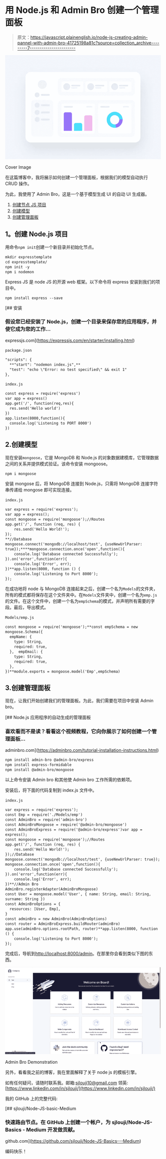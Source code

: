 # 用 Node.js 和 Admin Bro 创建一个管理面板

> 原文：<https://javascript.plainenglish.io/node-js-creating-admin-pannel-with-admin-bro-41725198a81c?source=collection_archive---------7----------------------->

![](img/c4f98026a240fdc8d75e52f18453c603.png)

Cover Image

在这篇博客中，我将展示如何创建一个管理面板，根据我们的模型自动执行 CRUD 操作。

为此，我使用了 Admin Bro，这是一个基于模型生成 UI 的自动 UI 生成器。

1.  [创建节点 JS 项目](#8d4e)
2.  [创建模型](#8684)
3.  [创建管理面板](#51f1)

## **1。创建 Node.js 项目**

用命令`npm init`创建一个新目录并初始化节点。

```
mkdir expresstemplate
cd expresstemplate/
npm init -y
npm i nodemon
```

Express JS 是 node JS 的开源 web 框架。以下命令将 express 安装到我们的项目中。

```
npm install express --save
```

[](https://expressjs.com/en/starter/installing.html) [## 安装

### 假设您已经安装了 Node.js，创建一个目录来保存您的应用程序，并使它成为您的工作…

expressjs.com](https://expressjs.com/en/starter/installing.html) 

`package.json`

```
"scripts": {
  **"start": "nodemon index.js",**
  "test": "echo \"Error: no test specified\" && exit 1"
},
```

`index.js`

```
const express = require('express')
var app = express()
app.get('/', function(req,res){
  res.send('Hello world')
})
app.listen(8000,function(){
  console.log('Listening to PORT 8000')
})
```

## 2.**创建模型**

现在安装`mongoose`，它是 MongoDB 和 Node.js 的对象数据建模库，它管理数据之间的关系并提供模式验证。该命令安装 mongoose。

```
npm i mongoose
```

安装 mongose 后，将 MongoDB 连接到 Node.js，只需将 MongoDB 连接字符串传递给 mongose 即可实现连接。

`index.js`

```
var express = require('express');
var app = express();
const mongoose = require('mongoose');//Routes
app.get('/', function (req, res) {
    res.send('Hello World!');
});
**//Database
mongoose.connect('mongodb://localhost/test', {useNewUrlParser: true});****mongoose.connection.once('open',function(){
    console.log('Database connected Successfully');
}).on('error',function(err){
    console.log('Error', err);
})**app.listen(8000, function () {
    console.log('Listening to Port 8000');
});
```

在成功地将 node 与 MongoDB 连接起来之后，创建一个名为`Models`的文件夹，所有的模式都将保存在这个文件夹中。在`Models`文件夹中，创建一个名为`emp.js`的文件。在这个文件中，创建一个名为`empSchema`的模式，并声明所有需要的字段。最后，导出模式。

`Models/emp.js`

```
const mongoose = require('mongoose');**const empSchema = new mongoose.Schema({
  empName: {
    type: String,
    required: true,
  },  empEmail: {
    type: String,
    required: true,
  },
})**module.exports = mongoose.model('Emp',empSchema)
```

## 3.**创建管理面板**

现在，让我们开始创建我们的管理面板。为此，我们需要在项目中安装 Admin bro。

[](https://adminbro.com/tutorial-installation-instructions.html) [## Node.js 应用程序的自动生成的管理面板

### 喜欢看而不是读？看看这个视频教程，它向你展示了如何创建一个管理面板…

adminbro.com](https://adminbro.com/tutorial-installation-instructions.html) 

```
npm install admin-bro @admin-bro/express
npm install express-formidable
npm install @admin-bro/mongoose
```

以上命令安装 Admin bro 和其他使 Admin bro 工作所需的依赖项。

安装后，将下面的代码复制到 index.js 文件中。

`index.js`

```
var express = require('express');
const Emp = require('./Models/emp')
const AdminBro = require('admin-bro')
const AdminBroMongoose = require('@admin-bro/mongoose')
const AdminBroExpress = require('@admin-bro/express')var app = express();
const mongoose = require('mongoose');//Routes
app.get('/', function (req, res) {
    res.send('Hello World!');
});//Database
mongoose.connect('mongodb://localhost/test', {useNewUrlParser: true});
mongoose.connection.once('open',function(){
    console.log('Database connected Successfully');
}).on('error',function(err){
    console.log('Error', err);
})**//Admin Bro
AdminBro.registerAdapter(AdminBroMongoose)
const User = mongoose.model('User', { name: String, email: String, surname: String })
const AdminBroOptions = {
  resources: [User, Emp],
}
const adminBro = new AdminBro(AdminBroOptions)
const router = AdminBroExpress.buildRouter(adminBro)
app.use(adminBro.options.rootPath, router)**app.listen(8000, function () {
    console.log('Listening to Port 8000');
});
```

完成后，导航到[http://localhost:8000/admin](http://localhost:8000/admin)。在那里你会看到类似下图的东西。

![](img/2d9b72756f3c23c6ea2703e900af007a.png)

Admin Bro Demonstration

另外，看看我之前的博客，我在里面解释了关于 node js 的模板引擎。

如有任何疑问，请随时联系我。邮箱:sjlouji10@gmail.com 领英:[https://www.linkedin.com/in/sjlouji/](https://www.linkedin.com/in/sjlouji/)

我的 GitHub 上的完整代码:

[](https://github.com/sjlouji/Node-JS-Basics---Medium) [## sjlouji/Node-JS-basic-Medium

### 快速路由节点。在 GitHub 上创建一个帐户，为 sjlouji/Node-JS-Basics - Medium 开发做贡献。

github.com](https://github.com/sjlouji/Node-JS-Basics---Medium) 

编码快乐！